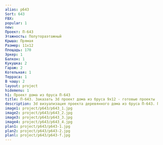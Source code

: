 ```yaml
---
alias: p643
Sort: 643
FBX: 
popular: 1
new: 
Проект: П-643
Этажность: Полутораэтажный
Крыша: Прямая
Размер: 11х12
Площадь: 170
Эркер: 1
Балкон: 1
Кукушка: 2
Гараж: 2
Котельная: 1
Терраса: 1
В чашу: 2
layout: project
hidemenu: 1
h1: Проект дома из бруса П-643
title: П-643. Заказать 3d проект дома из бруса 9х12 - готовые проекты
description: 3d визуализация проекта деревянного дома из бруса П-643. Площадь 170 м2, размер 9х12. Вы можете внести любые изменения в проект.
image1: project/p643/p643_1.jpg
image2: project/p643/p643_2.jpg
image3: project/p643/p643_3.jpg
image4: project/p643/p643_4.jpg
plan1: project/p643/p643-1.jpg
plan2: project/p643/p643-2.jpg
planl: project/p643/p643-f.jpg
---
```

